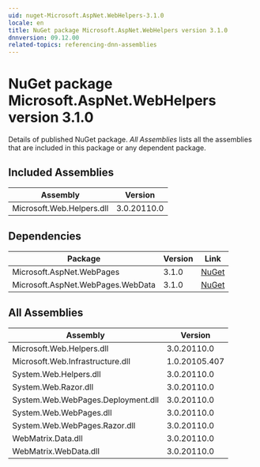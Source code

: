 ```yaml
---
uid: nuget-Microsoft.AspNet.WebHelpers-3.1.0
locale: en
title: NuGet package Microsoft.AspNet.WebHelpers version 3.1.0
dnnversion: 09.12.00
related-topics: referencing-dnn-assemblies
---
```


# NuGet package Microsoft.AspNet.WebHelpers version 3.1.0
Details of published NuGet package.
*All Assemblies* lists all the assemblies that are included in this package or any dependent package.

## Included Assemblies

|Assembly|Version|
|---|---|
|Microsoft.Web.Helpers.dll|3.0.20110.0|

## Dependencies

|Package|Version|Link|
|---|---|---|
|Microsoft.AspNet.WebPages|3.1.0|[NuGet](https://www.nuget.org/packages/Microsoft.AspNet.WebPages/3.1.0)|
|Microsoft.AspNet.WebPages.WebData|3.1.0|[NuGet](https://www.nuget.org/packages/Microsoft.AspNet.WebPages.WebData/3.1.0)|

## All Assemblies

|Assembly|Version|
|---|---|
|Microsoft.Web.Helpers.dll|3.0.20110.0|
|Microsoft.Web.Infrastructure.dll|1.0.20105.407|
|System.Web.Helpers.dll|3.0.20110.0|
|System.Web.Razor.dll|3.0.20110.0|
|System.Web.WebPages.Deployment.dll|3.0.20110.0|
|System.Web.WebPages.dll|3.0.20110.0|
|System.Web.WebPages.Razor.dll|3.0.20110.0|
|WebMatrix.Data.dll|3.0.20110.0|
|WebMatrix.WebData.dll|3.0.20110.0|


